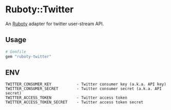 # Ruboty::Twitter
An [Ruboty](https://github.com/r7kamura/ruboty) adapter for twitter user-stream API.

## Usage
```ruby
# Gemfile
gem "ruboty-twitter"
```

## ENV
```
TWITTER_CONSUMER_KEY           - Twitter consumer key (a.k.a. API key)
TWITTER_CONSUMER_SECRET        - Twitter consumer secret (a.k.a. API secret)
TWITTER_ACCESS_TOKEN           - Twitter access token
TWITTER_ACCESS_TOKEN_SECRET    - Twitter access token secret
```
